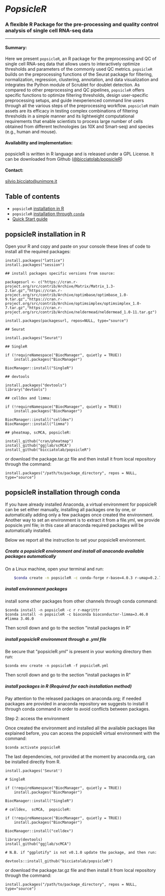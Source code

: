 # _PopsicleR_ 
### A flexible R Package for the pre-processing and quality control analysis of single cell RNA-seq data
__________________________________________________________________
#### Summary: 
Here we present `popsicleR`, an R package for the preprocessing and QC of single cell RNA-seq data that allows users to interactively optimize thresholds and parameters of the commonly used QC metrics. `popsicleR` builds on the preprocessing functions of the Seurat package for filtering, normalization, regression, clustering, annotation, and data visualization and integrates the Python module of Scrublet for doublet detection. As compared to other preprocessing and QC pipelines, `popsicleR` offers specific functions to optimize filtering thresholds, design user-specific preprocessing setups, and guide inexperienced command line users through all the various steps of the preprocessing workflow. `popsicleR` main assets are its efficacy in testing complex combinations of filtering thresholds in a simple manner and its lightweight computational requirements that enable scientists to process large number of cells obtained from different technologies (as 10X and Smart-seq) and species (e.g., human and mouse).

#### Availability and implementation:
popsicleR is written in R language and is released under a GPL License. It can be downloaded from Github ([@bicciatolab/popsicleR](https://github.com/bicciatolab/popsicleR))

#### Contact: 
silvio.bicciato@unimore.it


## Table of contents

- `popsicleR` [installation in R](https://github.com/bicciatolab/popsicleR#popsicler-installation-in-r) 
- `popsicleR` [installation through `conda`](https://github.com/bicciatolab/popsicleR#popsicler-installation-through-conda) 
- [Quick Start guide](https://github.com/bicciatolab/popsicleR/docs/Quick_Start_guide.md)

## popsicleR installation in R

Open your R and copy and paste on your console these lines of code to install all the required packages: 

```
install.packages("lattice")
install.packages("session")

## install packages specific versions from source:
   
packagesurl <- c("https://cran.r-project.org/src/contrib/Archive/Matrix/Matrix_1.3-2.tar.gz","https://cran.r-project.org/src/contrib/Archive/optimbase/optimbase_1.0-9.tar.gz","https://cran.r-project.org/src/contrib/Archive/optimsimplex/optimsimplex_1.0-7.tar.gz","https://cran.r-project.org/src/contrib/Archive/neldermead/neldermead_1.0-11.tar.gz")

install.packages(packagesurl, repos=NULL, type="source")

## Seurat

install.packages("Seurat")

## SingleR

if (!requireNamespace("BiocManager", quietly = TRUE))
    install.packages("BiocManager")

BiocManager::install("SingleR")

## devtools

install.packages("devtools")
library("devtools")

## celldex and limma: 

if (!requireNamespace("BiocManager", quietly = TRUE))
    install.packages("BiocManager")

BiocManager::install("celldex")
BiocManager::install("limma")

## pheatmap, scMCA, popsicleR:

install_github("cran/pheatmap") 
install_github("ggjlab/scMCA") 
install_github("bicciatolab/popsicleR")
```
or download the package.tar.gz file and then install it from local repository through the command:
  
```
install.packages("/path/to/package_directory", repos = NULL, type="source")
```

## popsicleR installation through conda

If you have already installed Anaconda, a virtual environment for popsicleR can be set either manually, installing all packages one by one, or automatically adding only a few packages once created the environment.
Another way to set an environment is to extract it from a file.yml, we provide popsicle.yml file; in this case all anaconda required packages will be automatically installed.

Below we report all the instruction to set your popsicleR environment.


##### Create a popsicleR environment and install all anaconda available packages automatically
 
On a Linux machine, open your terminal and run:
```bash
	$conda create -n popsicleR -c conda-forge r-base=4.0.3 r-umap=0.2.7.0 r-neldermead=1.0_11 r-rann=2.6.1 r-rcolorbrewer=1.1_2 r-ggextra=0.9 r-ggplotify=0.1.0 r-crayon=1.4.0 r-patchwork=1.1.1 r-magrittr=1.5 r-gridextra=2.3 r-dplyr=1.0.4 r-ggplot2=3.3.3 r-devtools=2.3.2 r-r.utils=2.10.1 r-future=1.21.0 r-reticulate=1.18 r-pheatmap=1.0.12 r-shinythemes=1.2.0 r-rcurl=1.98_1.2 r-seuratobject=4.0.0 r-sessioninfo=1.1.1
```
##### install environment packages

install some other packages from other channels through conda command: 

	$conda install -n popsicleR -c r r-magrittr
	$conda install -n popsicleR -c bioconda bioconductor-limma=3.46.0		#limma 3.46.0

Then scroll down and go to the section "install packages in R"

##### install popsicleR environment through a .yml file

Be secure that "popsicleR.yml" is present in your working directory then run: 

	$conda env create -n popsicleR -f popsicleR.yml

Then scroll down and go to the section "install packages in R"

#####	install packages in R (Required for each installation method)   

Pay attention to the released packages on anaconda.org; if needed packages are provided in anaconda repository we suggests to install it through conda command in order to avoid conflicts between packages.

Step 2: access the environment 

Once created the environment and installed all the available packages like explained before, you can access the popsicleR virtual environment with the command: 

	$conda activate popsicleR

The last dependencies, not provided at the moment by anaconda.org, can be installed directly from R.
 
```
install.packages('Seurat')

# SingleR

if (!requireNamespace("BiocManager", quietly = TRUE))
    install.packages("BiocManager")

BiocManager::install("SingleR")

# celldex,  scMCA,  popsicleR:

if (!requireNamespace("BiocManager", quietly = TRUE))
    install.packages("BiocManager")

BiocManager::install("celldex")

library(devtools)
install_github("ggjlab/scMCA") 

# N.B. if "ggplotify" is not v0.1.0 update the package, and then run:

devtools::install_github("bicciatolab/popsicleR")
```
or download the package.tar.gz file and then install it from local  repository through the command:
 
```
install.packages("/path/to/package_directory", repos = NULL, type="source")
```

